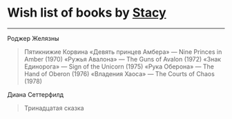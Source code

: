 # Wish list of books by [Stacy](http://vk.com/id30902475)
---

Роджер Желязны
> Пятикнижие Корвина
> «Девять принцев Амбера» — Nine Princes in Amber (1970)
> «Ружья Авалона» — The Guns of Avalon (1972)
> «Знак Единорога» — Sign of the Unicorn (1975)
> «Рука Оберона» — The Hand of Oberon (1976)
> «Владения Хаоса» — The Courts of Chaos (1978)

Диана Сеттерфилд
> Тринадцатая сказка

